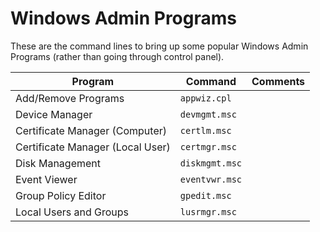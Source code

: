 # Windows Admin Programs

These are the command lines to bring up some popular Windows Admin Programs (rather than going through control panel).

| **Program**                      | **Command**    | **Comments** |
|----------------------------------|----------------|--------------|
| Add/Remove Programs              | `appwiz.cpl`   |              |
| Device Manager                   | `devmgmt.msc`  |              |
| Certificate Manager (Computer)   | `certlm.msc`   |              |
| Certificate Manager (Local User) | `certmgr.msc`  |              |
| Disk Management                  | `diskmgmt.msc` |              |
| Event Viewer                     | `eventvwr.msc` |              |
| Group Policy Editor              | `gpedit.msc`   |              |
| Local Users and Groups           | `lusrmgr.msc`  |              |
